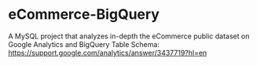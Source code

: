 # eCommerce-BigQuery
A MySQL project that analyzes in-depth the eCommerce public dataset on Google Analytics and BigQuery
Table Schema: https://support.google.com/analytics/answer/3437719?hl=en
